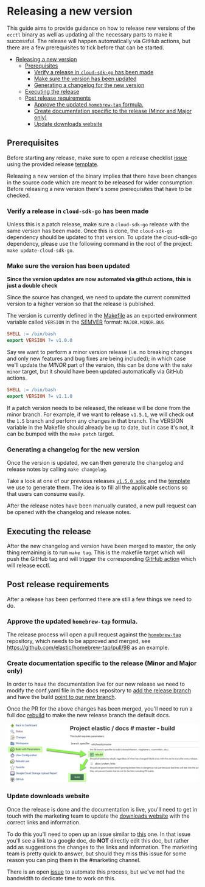 # Releasing a new version

This guide aims to provide guidance on how to release new versions of the `ecctl` binary as well as updating all the necessary parts to make it successful. The release will happen automatically via GitHub actions, but there are a few prerequisites to tick before that can be started.

- [Releasing a new version](#releasing-a-new-version)
  - [Prerequisites](#prerequisites)
    - [Verify a release in `cloud-sdk-go` has been made](#verify-a-release-in-cloud-sdk-go-has-been-made)
    - [Make sure the version has been updated](#make-sure-the-version-has-been-updated)
    - [Generating a changelog for the new version](#generating-a-changelog-for-the-new-version)
  - [Executing the release](#executing-the-release)
  - [Post release requirements](#post-release-requirements)
    - [Approve the updated `homebrew-tap` formula.](#approve-the-updated-homebrew-tap-formula)
    - [Create documentation specific to the release (Minor and Major only)](#create-documentation-specific-to-the-release-minor-and-major-only)
    - [Update downloads website](#update-downloads-website)

## Prerequisites

Before starting any release, make sure to open a release checklist [issue](https://github.com/elastic/ecctl/issues/403) using the provided release [template](https://github.com/elastic/ecctl/issues/new?assignees=&labels=Team%3ADelivery&template=RELEASE_CHECKLIST.md).

Releasing a new version of the binary implies that there have been changes in the source code which are meant to be released for wider consumption. Before releasing a new version there's some prerequisites that have to be checked.

### Verify a release in `cloud-sdk-go` has been made

Unless this is a patch release, make sure a `cloud-sdk-go` release with the same version has been made. Once this is done, the `cloud-sdk-go` dependency should be updated to that version. To update the cloud-sdk-go dependency, please use the following command in the root of the project: `make update-cloud-sdk-go`.

### Make sure the version has been updated

**Since the version updates are now automated via github actions, this is just a double check**

Since the source has changed, we need to update the current committed version to a higher version so that the release is published.

The version is currently defined in the [Makefile](./Makefile) as an exported environment variable called `VERSION` in the [SEMVER](https://semver.org) format: `MAJOR.MINOR.BUG`

```Makefile
SHELL := /bin/bash
export VERSION ?= v1.0.0
```

Say we want to perform a minor version release (i.e. no breaking changes and only new features and bug fixes are being included); in which case we'll update the _MINOR_ part of the version, this can be done with the `make minor` target, but it should have been updated automatically via GitHub actions.

```Makefile
SHELL := /bin/bash
export VERSION ?= v1.1.0
```

If a patch version needs to be released, the release will be done from the minor branch. For example, if we want to release `v1.5.1`, we will check out the `1.5` branch and perform any changes in that branch. The VERSION variable in the Makefile should already be up to date, but in case it's not, it can be bumped with the `make patch` target.

### Generating a changelog for the new version

Once the version is updated, we can then generate the changelog and release notes by calling `make changelog`.

Take a look at one of our previous releases [`v1.5.0.adoc`](../docs/release_notes/v1.5.0.adoc) and the [template](../scripts/changelog.tpl.adoc) we use to generate them. The idea is to fill all the applicable sections so that users can consume easily.

After the release notes have been manually curated, a new pull request can be opened with the changelog and release notes.

## Executing the release

After the new changelog and version have been merged to master, the only thing remaining is to run `make tag`. This is the makefile target which will push the GitHub tag and will trigger the corresponding [GitHub action](.github/workflows/release.yml) which will release ecctl.

## Post release requirements

After a release has been performed there are still a few things we need to do.

### Approve the updated `homebrew-tap` formula.

The release process will open a pull request against the [`homebrew-tap`](https://github.com/elastic/homebrew-tap/pulls) repository, which needs to be approved and merged, see <https://github.com/elastic/homebrew-tap/pull/98> as an example.

### Create documentation specific to the release (Minor and Major only)

In order to have the documentation live for our new release we need to modify the conf.yaml file in the docs repository to [add the release branch](https://github.com/elastic/docs/blob/master/conf.yaml#L837) and have the build [point to our new branch](https://github.com/elastic/docs/blob/master/conf.yaml#L836).

Once the PR for the above changes has been merged, you'll need to run a full doc [rebuild](https://elasticsearch-ci.elastic.co/job/elastic+docs+master+build/build?delay=0sec) to make the new release branch the default docs.

![alt text](docs-rebuild.png "rebuild instructions")

### Update downloads website

Once the release is done and the documentation is live, you'll need to get in touch with the marketing team to update the [downloads website](https://www.elastic.co/downloads/ecctl) with the correct links and information.

To do this you'll need to open up an issue similar to [this](https://github.com/elastic/website-www.elastic.co/issues/7163) one. In that issue you'll see a link to a google doc, do **NOT** directly edit this doc, but rather add as suggestions the changes to the links and information. The marketing team is pretty quick to answer, but should they miss this issue for some reason you can ping them in the #marketing channel.

There is an open [issue](https://github.com/elastic/ecctl/issues/428) to automate this process, but we've not had the bandwidth to dedicate time to work on this.
